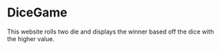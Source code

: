 # DiceGame
This website rolls two die and displays the winner based off the dice with the higher value. 
